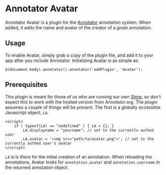 Annotator Avatar
================

Annotator Avatar is a plugin for the [Annotator] annotation system. When added, it adds the name and avatar of the creator of a given annotation.

[Annotator]: https://github.com/okfn/annotator/

Usage
-----

To enable Avatar, simply grab a copy of the plugin file, and add it to your app after you include Annotator. Initializing Avatar is as simple as:

    $(document.body).annotator().annotator('addPlugin', 'Avatar');
	
Prerequisites
-----

This plugin is meant for those of us who are running our own [Store], so don't expect this to work with the hosted version from Annotator.org. The plugin assumes a couple of things will be present. The first is a globally accessible Javascript object, `LA`.

    <script>
	    if ( typeof(LA) == "undefined" ) { LA = {}; }
    		LA.displayname = "yourname"; // set to the currentlu authed user
    		LA.avatar = '<img src="path/to/avatar.png">'; // set to the currently authed user's avatar
    </script>

`LA` is is there for the initial creation of an annotation. When reloading the annotations, Avatar looks for `annotation.avatar` and `annotation.username` in the returned annotation object.

[Store]: https://github.com/okfn/annotator/wiki/Storage

